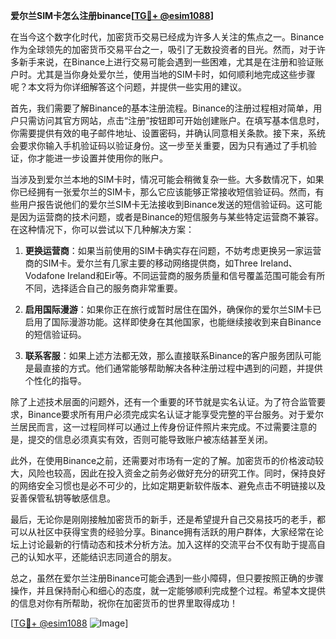 **爱尔兰SIM卡怎么注册binance[[TG💪+ @esim1088](https://t.me/s/esim1088)]**

在当今这个数字化时代，加密货币交易已经成为许多人关注的焦点之一。Binance作为全球领先的加密货币交易平台之一，吸引了无数投资者的目光。然而，对于许多新手来说，在Binance上进行交易可能会遇到一些困难，尤其是在注册和验证账户时。尤其是当你身处爱尔兰，使用当地的SIM卡时，如何顺利地完成这些步骤呢？本文将为你详细解答这个问题，并提供一些实用的建议。

首先，我们需要了解Binance的基本注册流程。Binance的注册过程相对简单，用户只需访问其官方网站，点击“注册”按钮即可开始创建账户。在填写基本信息时，你需要提供有效的电子邮件地址、设置密码，并确认同意相关条款。接下来，系统会要求你输入手机验证码以验证身份。这一步至关重要，因为只有通过了手机验证，你才能进一步设置并使用你的账户。

当涉及到爱尔兰本地的SIM卡时，情况可能会稍微复杂一些。大多数情况下，如果你已经拥有一张爱尔兰的SIM卡，那么它应该能够正常接收短信验证码。然而，有些用户报告说他们的爱尔兰SIM卡无法接收到Binance发送的短信验证码。这可能是因为运营商的技术问题，或者是Binance的短信服务与某些特定运营商不兼容。在这种情况下，你可以尝试以下几种解决方案：

1. **更换运营商**：如果当前使用的SIM卡确实存在问题，不妨考虑更换另一家运营商的SIM卡。爱尔兰有几家主要的移动网络提供商，如Three Ireland、Vodafone Ireland和Eir等。不同运营商的服务质量和信号覆盖范围可能会有所不同，选择适合自己的服务商非常重要。

2. **启用国际漫游**：如果你正在旅行或暂时居住在国外，确保你的爱尔兰SIM卡已启用了国际漫游功能。这样即使身在其他国家，也能继续接收到来自Binance的短信验证码。

3. **联系客服**：如果上述方法都无效，那么直接联系Binance的客户服务团队可能是最直接的方式。他们通常能够帮助解决各种注册过程中遇到的问题，并提供个性化的指导。

除了上述技术层面的问题外，还有一个重要的环节就是实名认证。为了符合监管要求，Binance要求所有用户必须完成实名认证才能享受完整的平台服务。对于爱尔兰居民而言，这一过程同样可以通过上传身份证件照片来完成。不过需要注意的是，提交的信息必须真实有效，否则可能导致账户被冻结甚至关闭。

此外，在使用Binance之前，还需要对市场有一定的了解。加密货币的价格波动较大，风险也较高，因此在投入资金之前务必做好充分的研究工作。同时，保持良好的网络安全习惯也是必不可少的，比如定期更新软件版本、避免点击不明链接以及妥善保管私钥等敏感信息。

最后，无论你是刚刚接触加密货币的新手，还是希望提升自己交易技巧的老手，都可以从社区中获得宝贵的经验分享。Binance拥有活跃的用户群体，大家经常在论坛上讨论最新的行情动态和技术分析方法。加入这样的交流平台不仅有助于提高自己的认知水平，还能结识志同道合的朋友。

总之，虽然在爱尔兰注册Binance可能会遇到一些小障碍，但只要按照正确的步骤操作，并且保持耐心和细心的态度，就一定能够顺利完成整个过程。希望本文提供的信息对你有所帮助，祝你在加密货币的世界里取得成功！

[[TG💪+ @esim1088](https://t.me/s/esim1088) ![Image](https://i.postimg.cc/4NQfJmqS/Snipaste-2025-05-13-00-14-12.png)]